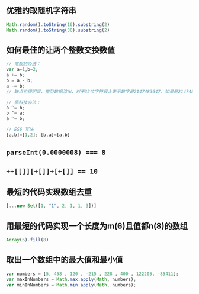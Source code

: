 
## 优雅的取随机字符串

```js
Math.random().toString(16).substring(2)
Math.random().toString(36).substring(2)
```

## 如何最佳的让两个整数交换数值

```js
// 常规的办法：
var a=1,b=2;
a += b;
b = a - b;
a -= b;
// 缺点也很明显，整型数据溢出，对于32位字符最大表示数字是2147483647，如果是2147483645和2147483646交换就失败了。

// 黑科技办法：
a ^= b;
b ^= a;
a ^= b;

// ES6 写法
[a,b]=[1,2]; [b,a]=[a,b]
```

## `parseInt(0.0000008) === 8`

## `++[[]][+[]]+[+[]] == 10`

## 最短的代码实现数组去重

```js
[...new Set([1, "1", 2, 1, 1, 3])]
```

## 用最短的代码实现一个长度为m(6)且值都n(8)的数组

```js
Array(6).fill(8)
```

## 取出一个数组中的最大值和最小值

```js
var numbers = [5, 458 , 120 , -215 , 228 , 400 , 122205, -85411]; 
var maxInNumbers = Math.max.apply(Math, numbers); 
var minInNumbers = Math.min.apply(Math, numbers);
```
